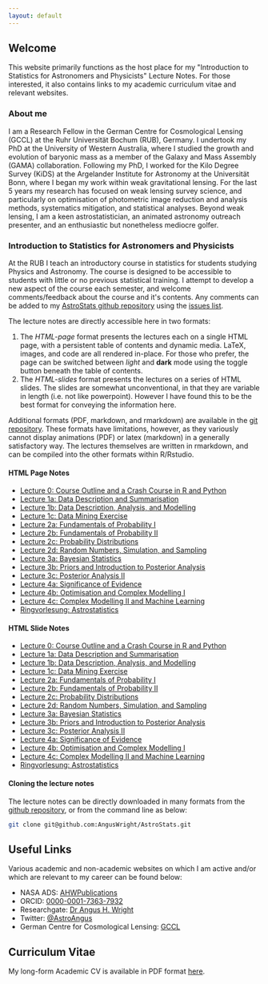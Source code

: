 ```yaml
---
layout: default
---
```


## Welcome 

This website primarily functions as the host place for my "Introduction to Statistics for Astronomers and Physicists"
Lecture Notes. For those interested, it also contains links to my academic curriculum vitae and relevant websites. 

### About me 

I am a Research Fellow in the German Centre for Cosmological Lensing (GCCL) at the Ruhr Universität Bochum (RUB),
Germany. I undertook my PhD at the University of Western Australia, where I studied the growth and evolution of
baryonic mass as a member of the Galaxy and Mass Assembly (GAMA) collaboration. Following my PhD, I worked for the
Kilo Degree Survey (KiDS) at the Argelander Institute for Astronomy at the Universität Bonn, where I began my work
within weak gravitational lensing. For the last 5 years my research has focused on weak lensing survey science, and
particularly on optimisation of photometric image reduction and analysis methods, systematics mitigation, and
statistical analyses. Beyond weak lensing, I am a keen astrostatistician, an animated astronomy outreach presenter,
and an enthusiastic but nonetheless mediocre golfer.

### Introduction to Statistics for Astronomers and Physicists 

At the RUB I teach an introductory course in statistics for students studying Physics and Astronomy. The course is
designed to be accessible to students with little or no previous statistical training. I attempt to develop a new aspect
of the course each semester, and welcome comments/feedback about the course and it's contents. Any comments can be added
to my [AstroStats github repository](https://github.com/AngusWright/AstroStats) using the 
[issues list](https://github.com/AngusWright/AstroStats/issues). 

The lecture notes are directly accessible here in two formats: 

1. The *HTML-page* format presents the lectures each on a single HTML page, with a persistent table of contents and
   dynamic media. LaTeX, images, and code are all rendered in-place. For those who prefer, the page can be switched
   between *light* and **dark** mode using the toggle button beneath the table of contents. 
2. The *HTML-slides* format presents the lectures on a series of HTML slides. The slides are somewhat unconventional, in
   that they are variable in length (i.e. not like powerpoint). However I have found this to be the best format for 
   conveying the information here. 

Additional formats (PDF, markdown, and rmarkdown) are available in the [git
repository](https://github.com/AngusWright/AstroStats/). These formats have limitations, however, as they variously
cannot display animations (PDF) or latex (markdown) in a generally satisfactory way. The lectures themselves are written 
in rmarkdown, and can be compiled into the other formats within R/Rstudio. 

#### HTML Page Notes 

- [Lecture 0: Course Outline and a Crash Course in R and Python](./LectureNotes/IntroductionToStatistics_Section0_html.html)
- [Lecture 1a: Data Description and Summarisation](./LectureNotes/IntroductionToStatistics_Section1a_html.html)
- [Lecture 1b: Data Description, Analysis, and Modelling](./LectureNotes/IntroductionToStatistics_Section1b_html.html)
- [Lecture 1c: Data Mining Exercise](./LectureNotes/IntroductionToStatistics_Section1c_slidy.html)
- [Lecture 2a: Fundamentals of Probability I](./LectureNotes/IntroductionToStatistics_Section2a_html.html)
- [Lecture 2b: Fundamentals of Probability II](./LectureNotes/IntroductionToStatistics_Section2b_html.html)
- [Lecture 2c: Probability Distributions](./LectureNotes/IntroductionToStatistics_Section2c_html.html)
- [Lecture 2d: Random Numbers, Simulation, and Sampling](./LectureNotes/IntroductionToStatistics_Section2d_html.html)
- [Lecture 3a: Bayesian Statistics](./LectureNotes/IntroductionToStatistics_Section3a_html.html)
- [Lecture 3b: Priors and Introduction to Posterior Analysis](./LectureNotes/IntroductionToStatistics_Section3b_html.html)
- [Lecture 3c: Posterior Analysis II](./LectureNotes/IntroductionToStatistics_Section3c_html.html)
- [Lecture 4a: Significance of Evidence](./LectureNotes/IntroductionToStatistics_Section4a_html.html)
- [Lecture 4b: Optimisation and Complex Modelling I](./LectureNotes/IntroductionToStatistics_Section4b_html.html)
- [Lecture 4c: Complex Modelling II and Machine Learning](./LectureNotes/IntroductionToStatistics_Section4c_html.html)
- [Ringvorlesung: Astrostatistics](./LectureNotes/Ringvorlesung_html.html)

#### HTML Slide Notes  

- [Lecture 0: Course Outline and a Crash Course in R and Python](./LectureNotes/IntroductionToStatistics_Section0_slidy.html)
- [Lecture 1a: Data Description and Summarisation](./LectureNotes/IntroductionToStatistics_Section1a_slidy.html)
- [Lecture 1b: Data Description, Analysis, and Modelling](./LectureNotes/IntroductionToStatistics_Section1b_slidy.html)
- [Lecture 1c: Data Mining Exercise](./LectureNotes/IntroductionToStatistics_Section1c_slidy.html)
- [Lecture 2a: Fundamentals of Probability I](./LectureNotes/IntroductionToStatistics_Section2a_slidy.html)
- [Lecture 2b: Fundamentals of Probability II](./LectureNotes/IntroductionToStatistics_Section2b_slidy.html)
- [Lecture 2c: Probability Distributions](./LectureNotes/IntroductionToStatistics_Section2c_slidy.html)
- [Lecture 2d: Random Numbers, Simulation, and Sampling](./LectureNotes/IntroductionToStatistics_Section2d_slidy.html)
- [Lecture 3a: Bayesian Statistics](./LectureNotes/IntroductionToStatistics_Section3a_slidy.html)
- [Lecture 3b: Priors and Introduction to Posterior Analysis](./LectureNotes/IntroductionToStatistics_Section3b_slidy.html)
- [Lecture 3c: Posterior Analysis II](./LectureNotes/IntroductionToStatistics_Section3c_slidy.html)
- [Lecture 4a: Significance of Evidence](./LectureNotes/IntroductionToStatistics_Section4a_slidy.html)
- [Lecture 4b: Optimisation and Complex Modelling I](./LectureNotes/IntroductionToStatistics_Section4b_slidy.html)
- [Lecture 4c: Complex Modelling II and Machine Learning](./LectureNotes/IntroductionToStatistics_Section4c_slidy.html)
- [Ringvorlesung: Astrostatistics](./LectureNotes/Ringvorlesung_slidy.html)

#### Cloning the lecture notes 

The lecture notes can be directly downloaded in many formats from the [github repository](), or from the command line as
below: 

```bash
git clone git@github.com:AngusWright/AstroStats.git
``` 

## Useful Links 

Various academic and non-academic websites on which I am active and/or which are relevant 
to my career can be found below: 

- NASA ADS: [AHWPublications](https://ui.adsabs.harvard.edu/user/libraries/atjyraxzSK2XrjBBD_RgTQ)
- ORCID: [0000-0001-7363-7932](https://orcid.org/my-orcid?orcid=0000-0001-7363-7932)
- Researchgate: [Dr Angus H. Wright](https://www.researchgate.net/profile/Angus-Wright-3)
- Twitter: [@AstroAngus](https://twitter.com/AstroAngus)
- German Centre for Cosmological Lensing: [GCCL](https://gccl-rub.github.io) 

## Curriculum Vitae 

My long-form Academic CV is available in PDF format [here](./AHWright_CV.pdf).


